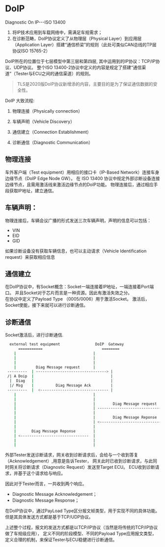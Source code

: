 # DoIP

Diagnostic On IP---ISO 13400

1. 将IP技术应用到车载网络中，需满足车规需求；
2. 在诊断范畴，DoIP协议定义了从物理层（Physical Layer）到应用层（Application Layer）搭建“通信桥梁”的规则（此处可类似CAN总线的TP层协议ISO 15765-2）

DoIP所在的位置位于七层模型中第三层和第四层, 其中运用到的IP协议：TCP/IP协议、UDP协议。
整个ISO 13400-2协议中定义的内容是规定了搭建“通信渠道”（Tester与ECU之间的通信渠道）的规则。

> TLS是2020版DoIP协议新增添的内容，主要目的是为了保证通信数据的安全性。

DoIP 大致流程:

1) 物理连接（Physically connection）

2) 车辆声明（Vehicle Discovery）

3) 通信建立（Connection Establishment）

4) 诊断通信（Diagnostic Communication）


## 物理连接

车外客户端（Test equipment）用相应的接口卡（IP-Based Network）连接车身边缘节点（DoIP Edge Node GW）。
在 ISO 13400 协议中规定外部诊断设备连接边缘节点，且需用激活线来激活边缘节点的DoIP功能。
物理连接后，通过相应手段获取IP地址，建立通信。


## 车辆声明：

物理连接后，车辆会议广播的形式发送三次车辆声明，声明的信息可以包括：
- VIN
- EID
- GID

如果诊断设备没有获取车辆信息，也可以主动请求（Vehicle Identification request）来获取相应信息

## 通信建立

在DoIP协议中，有Socket概念：Socket一端连接着IP地址，一端连接着Port端口。
并且Socket对于芯片而言是一种资源。因此有激活失效之分。  
在协议中定义了Payload Type （0005/0006）用于激活Socket。
激活后，Socket使能，接下来就可以进行诊断通信。


## 诊断通信
Socket激活后，进行诊断通信.
```bash
  external test equipment                DoIP  Gateway                            ECU
      ===========                           ========                         ==============
 	|                                   |                                  |
 	|                                   |                                  |
 	|                                   |                                  |
 	|         Diag Message request      |                                  |
 ---------  | --------------------------------> |                                  |
 /| A Doip	|                                   |                                  |
  |  Diag	|                                   |                                  |
  |/ Msg	|          Diag Message Ack         |                                  |
 ---------  |  <------------------------------- |                                  |
 	|                                   |                                  |
 	|                                   |                                  |
 	|                                   |        Diag Message request      |
 	|                                   | -------------------------------> |
 	|                                   |                                  |
 	|                                   |        Diag Message Reponse      |
 	|                                   | <------------------------------- |
 	|                                   |                                  |
 	|       Diag Message Reponse        |                                  |
 	| <-------------------------------  |                                  |
 	|                                   |                                  |
 	|                                   |                                  |

```
外部Tester发送诊断请求，网关收到诊断请求后，会给与一个收到答复（Acknowledgement）,用意是告诉Tester，
网关此时已收到诊断请求，与此同时网关将诊断请求（Diagnostic Request）发送至Target ECU。
ECU收到诊断请求，并基于这个请求给与响应。

因此对于Tester而言，一共收到两个响应。
- Diagnostic Message Acknowledgement；
- Diagnostic Message Response；

在DoIP协议中，通过PayLoad Type区分报文帧类型，用于实现不同的具体功能。
但是其具体发送方式都是基于TCP/UDP协议。

上述整个过程，报文的发送方式都是以TCP/IP协议（当然是将传统的TCP/IP协议做了车规级应用），
定义不同的阶段模型、不同的Payload Type应用报文类型，定义合理的机制，来保证Tester与ECU稳健进行诊断通信。


